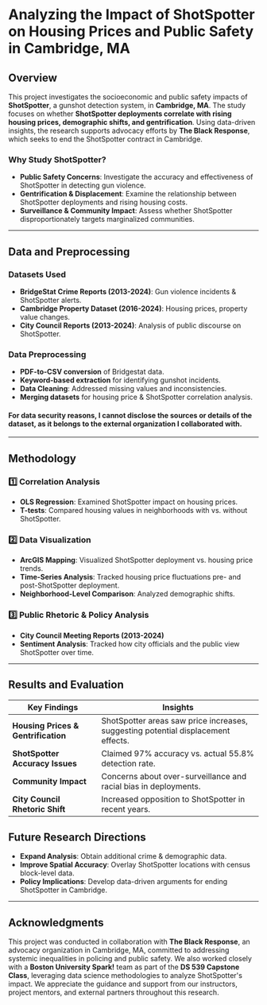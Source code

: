 #  Analyzing the Impact of ShotSpotter on Housing Prices and Public Safety in Cambridge, MA

##  Overview
This project investigates the socioeconomic and public safety impacts of **ShotSpotter**, a gunshot detection system, in **Cambridge, MA**. The study focuses on whether **ShotSpotter deployments correlate with rising housing prices, demographic shifts, and gentrification**. Using data-driven insights, the research supports advocacy efforts by **The Black Response**, which seeks to end the ShotSpotter contract in Cambridge.

###  **Why Study ShotSpotter?**
- **Public Safety Concerns**: Investigate the accuracy and effectiveness of ShotSpotter in detecting gun violence.
- **Gentrification & Displacement**: Examine the relationship between ShotSpotter deployments and rising housing costs.
- **Surveillance & Community Impact**: Assess whether ShotSpotter disproportionately targets marginalized communities.

---

## Data and Preprocessing
### **Datasets Used**
- **BridgeStat Crime Reports (2013-2024)**: Gun violence incidents & ShotSpotter alerts.
- **Cambridge Property Dataset (2016-2024)**: Housing prices, property value changes.
- **City Council Reports (2013-2024)**: Analysis of public discourse on ShotSpotter.

### **Data Preprocessing**
- **PDF-to-CSV conversion** of Bridgestat data.
- **Keyword-based extraction** for identifying gunshot incidents.
- **Data Cleaning**: Addressed missing values and inconsistencies.
- **Merging datasets** for housing price & ShotSpotter correlation analysis.

#### For data security reasons, I cannot disclose the sources or details of the dataset, as it belongs to the external organization I collaborated with.

---

##  Methodology
### **1️⃣ Correlation Analysis**
- **OLS Regression**: Examined ShotSpotter impact on housing prices.
- **T-tests**: Compared housing values in neighborhoods with vs. without ShotSpotter.

### **2️⃣ Data Visualization**
- **ArcGIS Mapping**: Visualized ShotSpotter deployment vs. housing price trends.
- **Time-Series Analysis**: Tracked housing price fluctuations pre- and post-ShotSpotter deployment.
- **Neighborhood-Level Comparison**: Analyzed demographic shifts.

### **3️⃣ Public Rhetoric & Policy Analysis**
- **City Council Meeting Reports (2013-2024)**
- **Sentiment Analysis**: Tracked how city officials and the public view ShotSpotter over time.

---

##  Results and Evaluation
| **Key Findings**                         | **Insights** |
|--------------------------------|--------------------------------------|
| **Housing Prices & Gentrification** | ShotSpotter areas saw price increases, suggesting potential displacement effects. |
| **ShotSpotter Accuracy Issues** | Claimed 97% accuracy vs. actual 55.8% detection rate. |
| **Community Impact** | Concerns about over-surveillance and racial bias in deployments. |
| **City Council Rhetoric Shift** | Increased opposition to ShotSpotter in recent years. |



##  Future Research Directions
- **Expand Analysis**: Obtain additional crime & demographic data.
- **Improve Spatial Accuracy**: Overlay ShotSpotter locations with census block-level data.
- **Policy Implications**: Develop data-driven arguments for ending ShotSpotter in Cambridge.

---

##  Acknowledgments
This project was conducted in collaboration with **The Black Response**, an advocacy organization in Cambridge, MA, committed to addressing systemic inequalities in policing and public safety. We also worked closely with a **Boston University Spark!** team as part of the **DS 539 Capstone Class**, leveraging data science methodologies to analyze ShotSpotter's impact. We appreciate the guidance and support from our instructors, project mentors, and external partners throughout this research.


